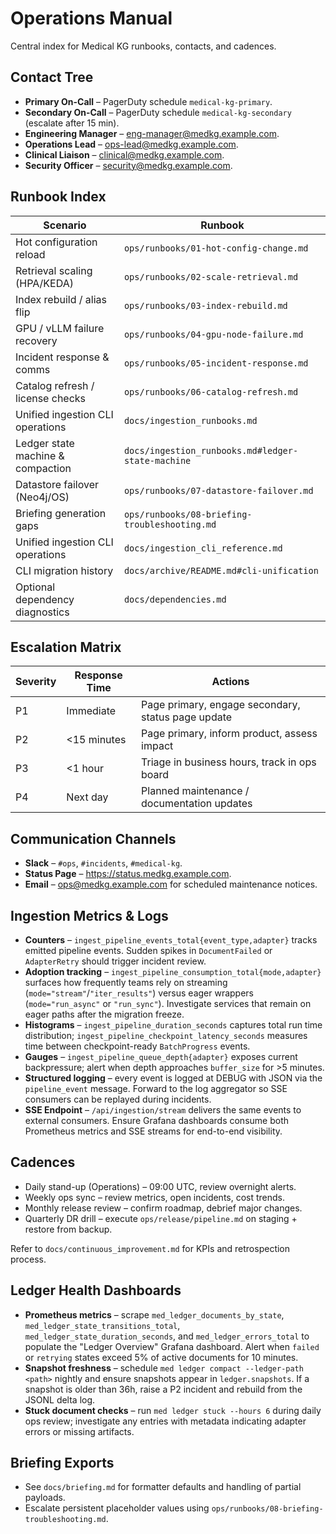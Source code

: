 # Operations Manual

Central index for Medical KG runbooks, contacts, and cadences.

## Contact Tree

- **Primary On-Call** – PagerDuty schedule `medical-kg-primary`.
- **Secondary On-Call** – PagerDuty schedule `medical-kg-secondary` (escalate after 15 min).
- **Engineering Manager** – eng-manager@medkg.example.com.
- **Operations Lead** – ops-lead@medkg.example.com.
- **Clinical Liaison** – clinical@medkg.example.com.
- **Security Officer** – security@medkg.example.com.

## Runbook Index

| Scenario                           | Runbook                                      |
|-----------------------------------|-----------------------------------------------|
| Hot configuration reload          | `ops/runbooks/01-hot-config-change.md`       |
| Retrieval scaling (HPA/KEDA)      | `ops/runbooks/02-scale-retrieval.md`         |
| Index rebuild / alias flip        | `ops/runbooks/03-index-rebuild.md`           |
| GPU / vLLM failure recovery       | `ops/runbooks/04-gpu-node-failure.md`        |
| Incident response & comms         | `ops/runbooks/05-incident-response.md`       |
| Catalog refresh / license checks  | `ops/runbooks/06-catalog-refresh.md`         |
| Unified ingestion CLI operations  | `docs/ingestion_runbooks.md`                 |
| Ledger state machine & compaction | `docs/ingestion_runbooks.md#ledger-state-machine` |
| Datastore failover (Neo4j/OS)     | `ops/runbooks/07-datastore-failover.md`      |
| Briefing generation gaps          | `ops/runbooks/08-briefing-troubleshooting.md` |
| Unified ingestion CLI operations  | `docs/ingestion_cli_reference.md`            |
| CLI migration history             | `docs/archive/README.md#cli-unification`     |
| Optional dependency diagnostics   | `docs/dependencies.md`                       |

## Escalation Matrix

| Severity | Response Time | Actions                                             |
|----------|---------------|-----------------------------------------------------|
| P1       | Immediate     | Page primary, engage secondary, status page update |
| P2       | <15 minutes   | Page primary, inform product, assess impact        |
| P3       | <1 hour       | Triage in business hours, track in ops board       |
| P4       | Next day      | Planned maintenance / documentation updates        |

## Communication Channels

- **Slack** – `#ops`, `#incidents`, `#medical-kg`.
- **Status Page** – https://status.medkg.example.com.
- **Email** – ops@medkg.example.com for scheduled maintenance notices.

## Ingestion Metrics & Logs

- **Counters** – `ingest_pipeline_events_total{event_type,adapter}` tracks emitted pipeline events. Sudden spikes in `DocumentFailed` or `AdapterRetry` should trigger incident review.
- **Adoption tracking** – `ingest_pipeline_consumption_total{mode,adapter}` surfaces how frequently teams rely on streaming (`mode="stream"`/`"iter_results"`) versus eager wrappers (`mode="run_async"` or `"run_sync"`). Investigate services that remain on eager paths after the migration freeze.
- **Histograms** – `ingest_pipeline_duration_seconds` captures total run time distribution; `ingest_pipeline_checkpoint_latency_seconds` measures time between checkpoint-ready `BatchProgress` events.
- **Gauges** – `ingest_pipeline_queue_depth{adapter}` exposes current backpressure; alert when depth approaches `buffer_size` for >5 minutes.
- **Structured logging** – every event is logged at DEBUG with JSON via the `pipeline_event` message. Forward to the log aggregator so SSE consumers can be replayed during incidents.
- **SSE Endpoint** – `/api/ingestion/stream` delivers the same events to external consumers. Ensure Grafana dashboards consume both Prometheus metrics and SSE streams for end-to-end visibility.

## Cadences

- Daily stand-up (Operations) – 09:00 UTC, review overnight alerts.
- Weekly ops sync – review metrics, open incidents, cost trends.
- Monthly release review – confirm roadmap, debrief major changes.
- Quarterly DR drill – execute `ops/release/pipeline.md` on staging + restore from backup.

Refer to `docs/continuous_improvement.md` for KPIs and retrospection process.

## Ledger Health Dashboards

- **Prometheus metrics** – scrape `med_ledger_documents_by_state`, `med_ledger_state_transitions_total`, `med_ledger_state_duration_seconds`, and `med_ledger_errors_total` to populate the "Ledger Overview" Grafana dashboard. Alert when `failed` or `retrying` states exceed 5% of active documents for 10 minutes.
- **Snapshot freshness** – schedule `med ledger compact --ledger-path <path>` nightly and ensure snapshots appear in `ledger.snapshots`. If a snapshot is older than 36h, raise a P2 incident and rebuild from the JSONL delta log.
- **Stuck document checks** – run `med ledger stuck --hours 6` during daily ops review; investigate any entries with metadata indicating adapter errors or missing artifacts.

## Briefing Exports

- See `docs/briefing.md` for formatter defaults and handling of partial payloads.
- Escalate persistent placeholder values using `ops/runbooks/08-briefing-troubleshooting.md`.
